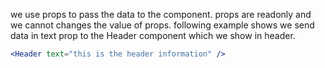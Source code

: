 we use props to pass the data to the component. props are readonly and we cannot changes the value of props.
following example shows we send data in text prop to the Header component which we show in header.

```jsx
<Header text="this is the header information" />
```

